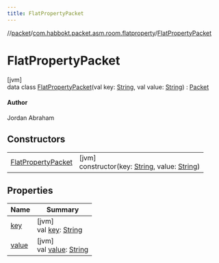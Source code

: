 ```yaml
---
title: FlatPropertyPacket
---
```

//[packet](../../../index.html)/[com.habbokt.packet.asm.room.flatproperty](../index.html)/[FlatPropertyPacket](index.html)



# FlatPropertyPacket



[jvm]\
data class [FlatPropertyPacket](index.html)(val key: [String](https://kotlinlang.org/api/latest/jvm/stdlib/kotlin/-string/index.html), val value: [String](https://kotlinlang.org/api/latest/jvm/stdlib/kotlin/-string/index.html)) : [Packet](../../../../api/api/com.habbokt.api.packet/-packet/index.html)

#### Author



Jordan Abraham



## Constructors


| | |
|---|---|
| [FlatPropertyPacket](-flat-property-packet.html) | [jvm]<br>constructor(key: [String](https://kotlinlang.org/api/latest/jvm/stdlib/kotlin/-string/index.html), value: [String](https://kotlinlang.org/api/latest/jvm/stdlib/kotlin/-string/index.html)) |


## Properties


| Name | Summary |
|---|---|
| [key](key.html) | [jvm]<br>val [key](key.html): [String](https://kotlinlang.org/api/latest/jvm/stdlib/kotlin/-string/index.html) |
| [value](value.html) | [jvm]<br>val [value](value.html): [String](https://kotlinlang.org/api/latest/jvm/stdlib/kotlin/-string/index.html) |

